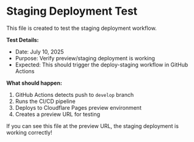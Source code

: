 # Staging Deployment Test

This file is created to test the staging deployment workflow.

**Test Details:**

- Date: July 10, 2025
- Purpose: Verify preview/staging deployment is working
- Expected: This should trigger the deploy-staging workflow in GitHub Actions

**What should happen:**

1. GitHub Actions detects push to `develop` branch
2. Runs the CI/CD pipeline 
3. Deploys to Cloudflare Pages preview environment
4. Creates a preview URL for testing

If you can see this file at the preview URL, the staging deployment is working correctly!
